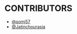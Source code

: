 # CONTRIBUTORS

- [@somj57](https://github.com/somj57)
- [@Jatinchourasia](https://github.com/Jatinchourasia)

